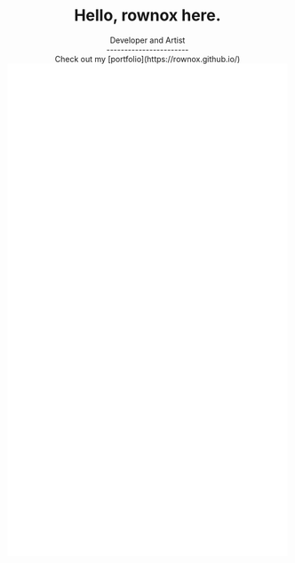 <h1 align="center">Hello, rownox here.</h1>
<div align="center">
  Developer and Artist<br>
  -----------------------<br>
  Check out my [portfolio](https://rownox.github.io/)<br>
  <img src="/github-metrics.svg"></img>
</div>


